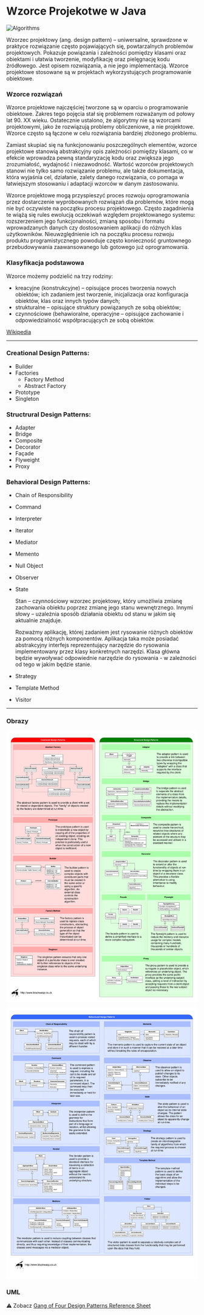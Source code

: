 # Wzorce Projekotwe w Java

![Algorithms](https://img.shields.io/badge/Design--Patterns-Implementation--in--Java-green.svg?longCache=true&style=for-the-badge)

Wzorzec projektowy (ang. design pattern) – uniwersalne, sprawdzone w praktyce rozwiązanie często pojawiających się, powtarzalnych problemów projektowych. Pokazuje powiązania i zależności pomiędzy klasami oraz obiektami i ułatwia tworzenie, modyfikację oraz pielęgnację kodu źródłowego. Jest opisem rozwiązania, a nie jego implementacją. Wzorce projektowe stosowane są w projektach wykorzystujących programowanie obiektowe.

### Wzorce rozwiązań

Wzorce projektowe najczęściej tworzone są w oparciu o programowanie obiektowe. Zakres tego pojęcia stał się problemem rozważanym od połowy lat 90. XX wieku. Ostatecznie ustalono, że algorytmy nie są wzorcami projektowymi, jako że rozwiązują problemy obliczeniowe, a nie projektowe. Wzorce często są łączone w celu rozwiązania bardziej złożonego problemu.

Zamiast skupiać się na funkcjonowaniu poszczególnych elementów, wzorce projektowe stanowią abstrakcyjny opis zależności pomiędzy klasami, co w efekcie wprowadza pewną standaryzację kodu oraz zwiększa jego zrozumiałość, wydajność i niezawodność. Wartość wzorców projektowych stanowi nie tylko samo rozwiązanie problemu, ale także dokumentacja, która wyjaśnia cel, działanie, zalety danego rozwiązania, co pomaga w łatwiejszym stosowaniu i adaptacji wzorców w danym zastosowaniu.

Wzorce projektowe mogą przyspieszyć proces rozwoju oprogramowania przez dostarczenie wypróbowanych rozwiązań dla problemów, które mogą nie być oczywiste na początku procesu projektowego. Często zagadnienia te wiążą się rules ewolucją oczekiwań względem projektowanego systemu: rozszerzeniem jego funkcjonalności, zmianą sposobu i formatu wprowadzanych danych czy dostosowaniem aplikacji do różnych klas użytkowników. Nieuwzględnienie ich na początku procesu rozwoju produktu programistycznego powoduje często konieczność gruntownego przebudowywania zaawansowanego lub gotowego już oprogramowania.

### Klasyfikacja podstawowa

Wzorce możemy podzielić na trzy rodziny:

   - kreacyjne (konstrukcyjne) – opisujące proces tworzenia nowych obiektów; ich zadaniem jest tworzenie, inicjalizacja oraz konfiguracja obiektów, klas oraz innych typów danych;
   - strukturalne – opisujące struktury powiązanych ze sobą obiektów;
   - czynnościowe (behawioralne, operacyjne – opisujące zachowanie i odpowiedzialność współpracujących ze sobą obiektów.


[Wikipedia](https://pl.wikipedia.org/wiki/Wzorzec_projektowy_(informatyka))

------

### Creational Design Patterns: 

 - Builder
 - Factories
   - Factory Method  
   - Abstract Factory 
 - Prototype 
 - Singleton

### Structrural Design Patterns:

 - Adapter
 - Bridge
 - Composite
 - Decorator
 - Façade
 - Flyweight 
 - Proxy

### Behavioral Design Patterns:

 - Chain of Responsibility 
 - Command
 - Interpreter
 - Iterator 
 - Mediator 
 - Memento
 - Null Object 
 - Observer 
 - State 
 
   Stan – czynnościowy wzorzec projektowy, który umożliwia zmianę zachowania obiektu poprzez zmianę jego stanu wewnętrznego. Innymi słowy – uzależnia sposób działania obiektu od stanu w jakim się aktualnie znajduje.
   
   Rozważmy aplikację, której zadaniem jest rysowanie różnych obiektów za pomocą różnych komponentów. Aplikacja taka może posiadać abstrakcyjny interfejs reprezentujący narzędzie do rysowania implementowany przez klasy konkretnych narzędzi. Klasa główna będzie wywoływać odpowiednie narzędzie do rysowania - w zależności od tego w jakim będzie stanie. 
 
 - Strategy 
 - Template Method 
 - Visitor

------

### Obrazy


![alt GangOfFour Patterns](docs/images/GangOfFour-1.png)

![alt GangOfFour Patterns](docs/images/GangOfFour-2.png)

### UML

:warning: Zobacz [Gang of Four Design Patterns Reference Sheet](http://www.blackwasp.co.uk/GangOfFour.aspx)